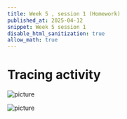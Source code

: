 ```yaml
---
title: Week 5 , session 1 (Homework)
published_at: 2025-04-12
snippet: Week 5 session 1
disable_html_sanitization: true
allow_math: true
---
```

# Tracing activity
![picture](7.jpg)

![picture](5.png)
